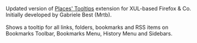 ﻿Updated version of <a href="https://web.archive.org/web/20171102011123/https://addons.mozilla.org/en-US/firefox/addon/places-tooltips/">Places' Tooltips</a> extension for XUL-based Firefox & Co.
<br>Initially developed by Gabriele Best (Mrtb).
<br>
<br>Shows a tooltip for all links, folders, bookmarks and RSS items on Bookmarks Toolbar, Bookmarks Menu, History Menu and Sidebars.